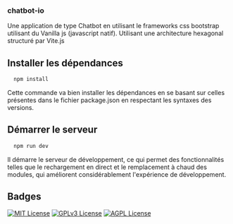 ### chatbot-io

Une application de type Chatbot en utilisant le frameworks css bootstrap utilisant du Vanilla js (javascript natif).
Utilisant une architecture hexagonal structuré par Vite.js

## Installer les dépendances

```bash
  npm install
```

Cette commande va bien installer les dépendances en se basant sur celles présentes dans le fichier package.json en respectant les syntaxes des versions.

## Démarrer le serveur

```bash
  npm run dev
```

Il démarre le serveur de développement, ce qui permet des fonctionnalités telles que le rechargement en direct et le remplacement à chaud des modules, qui améliorent considérablement l'expérience de développement.

## Badges

[![MIT License](https://img.shields.io/badge/License-MIT-green.svg)](https://choosealicense.com/licenses/mit/)
[![GPLv3 License](https://img.shields.io/badge/License-GPL%20v3-yellow.svg)](https://opensource.org/licenses/)
[![AGPL License](https://img.shields.io/badge/license-AGPL-blue.svg)](http://www.gnu.org/licenses/agpl-3.0)
